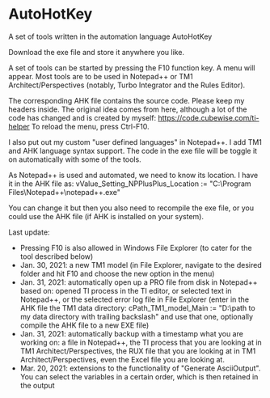 # AutoHotKey
A set of tools written in the automation language AutoHotKey

Download the exe file and store it anywhere you like.

A set of tools can be started by pressing the F10 function key. A menu will appear.
Most tools are to be used in Notepad++ or TM1 Architect/Perspectives (notably, Turbo Integrator and the Rules Editor).

The corresponding AHK file contains the source code. Please keep my headers inside. The original idea comes from here, although a lot of the code has changed and is created by myself: https://code.cubewise.com/ti-helper
To reload the menu, press Ctrl-F10.

I also put out my custom "user defined languages" in Notepad++. I add TM1 and AHK language syntax support.
The code in the exe file will be toggle it on automatically with some of the tools.

As Notepad++ is used and automated, we need to know its location. I have it in the AHK file as:
vValue_Setting_NPPlusPlus_Location := "C:\Program Files\Notepad++\notepad++.exe"

You can change it but then you also need to recompile the exe file, or you could use the AHK file (if AHK is installed on your system).

Last update:
- Pressing F10 is also allowed in Windows File Explorer (to cater for the tool described below)
- Jan. 30, 2021: a new TM1 model (in File Explorer, navigate to the desired folder and hit F10 and choose the new option in the menu)
- Jan. 31, 2021: automatically open up a PRO file from disk in Notepad++ based on: opened TI process in the TI editor, or selected text in Notepad++, or the selected error log file in File Explorer (enter in the AHK file the TM1 data directory: cPath_TM1_model_Main := "D:\path to my data directory with trailing backslash\" and use that one, optionally compile the AHK file to a new EXE file)
- Jan. 31, 2021: automatically backup with a timestamp what you are working on: a file in Notepad++, the TI process that you are looking at in TM1 Architect/Perspectives, the RUX file that you are looking at in TM1 Architect/Perspectives, even the Excel file you are looking at.
- Mar. 20, 2021: extensions to the functionality of "Generate AsciiOutput". You can select the variables in a certain order, which is then retained in the output
